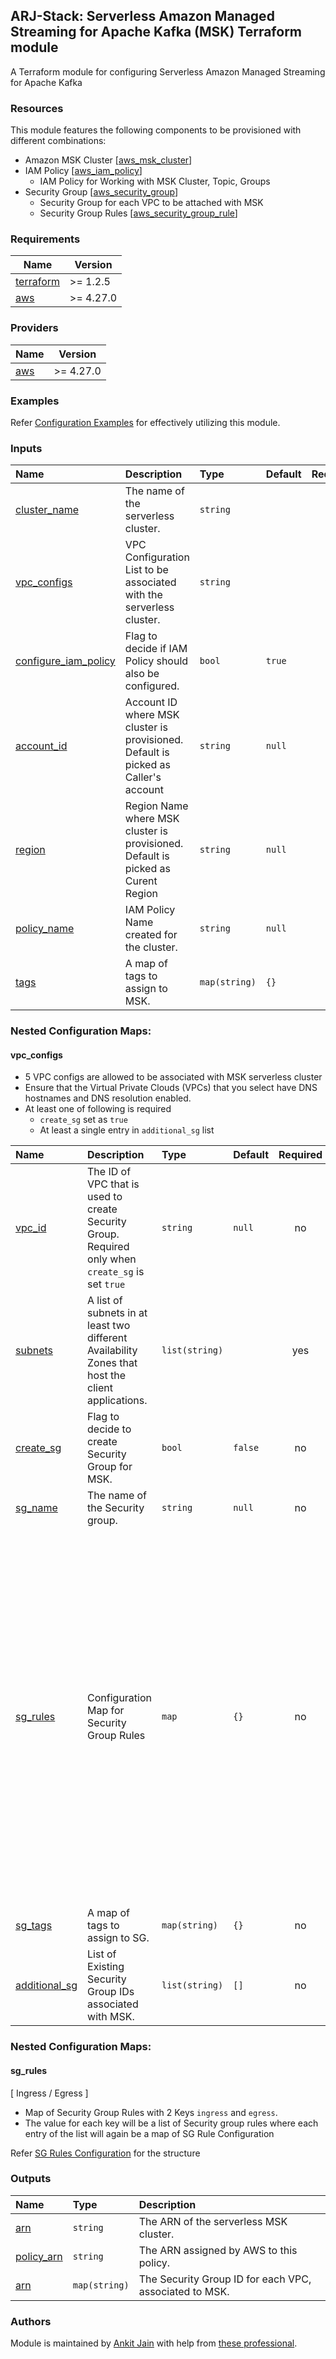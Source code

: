 ## ARJ-Stack: Serverless Amazon Managed Streaming for Apache Kafka (MSK) Terraform module

A Terraform module for configuring Serverless Amazon Managed Streaming for Apache Kafka

### Resources

This module features the following components to be provisioned with different combinations:

- Amazon MSK Cluster [[aws_msk_cluster](https://registry.terraform.io/providers/hashicorp/aws/latest/docs/resources/msk_cluster)]
- IAM Policy [[aws_iam_policy](https://registry.terraform.io/providers/hashicorp/aws/latest/docs/resources/iam_policy)]
    - IAM Policy for Working with MSK Cluster, Topic, Groups
- Security Group [[aws_security_group](https://registry.terraform.io/providers/hashicorp/aws/latest/docs/resources/security_group)]
    - Security Group for each VPC to be attached with MSK
    - Security Group Rules [[aws_security_group_rule](https://registry.terraform.io/providers/hashicorp/aws/latest/docs/resources/security_group_rule)]


### Requirements

| Name | Version |
|------|---------|
| <a name="requirement_terraform"></a> [terraform](#requirement\_terraform) | >= 1.2.5 |
| <a name="requirement_aws"></a> [aws](#requirement\_aws) | >= 4.27.0 |

### Providers

| Name | Version |
|------|---------|
| <a name="provider_aws"></a> [aws](#provider\_aws) | >= 4.27.0 |

### Examples

Refer [Configuration Examples](https://github.com/arjstack/terraform-aws-examples/tree/main/aws-msk-serverless) for effectively utilizing this module.

### Inputs

| Name | Description | Type | Default | Required |
|:------|:------|:------|:------|:------:|
| <a name="cluster_name"></a> [cluster_name](#input\_cluster\_name) | The name of the serverless cluster. | `string` |  | yes |
| <a name="vpc_configs"></a> [vpc_configs](#vpc\_configs) | VPC Configuration List to be associated with the serverless cluster. | `string` |  | yes |
| <a name="configure_iam_policy"></a> [configure_iam_policy](#input\_configure\_iam\_policy) | Flag to decide if IAM Policy should also be configured. | `bool` | `true` | no |
| <a name="account_id"></a> [account_id](#input\_account\_id) | Account ID where MSK cluster is provisioned. Default is picked as Caller's account | `string` | `null` | no |
| <a name="region"></a> [region](#input\_region) | Region Name where MSK cluster is provisioned. Default is picked as Curent Region | `string` | `null` | no |
| <a name="policy_name"></a> [policy_name](#input\_policy\_name) | IAM Policy Name created for the cluster. | `string` | `null` | no |
| <a name="tags"></a> [tags](#input\_tags) | A map of tags to assign to MSK. | `map(string)` | `{}` | no |

### Nested Configuration Maps:  

#### vpc_configs

- 5 VPC configs are allowed to be associated with MSK serverless cluster
- Ensure that the Virtual Private Clouds (VPCs) that you select have DNS hostnames and DNS resolution enabled.
- At least one of following is required 
    - `create_sg` set as `true`
    - At least a single entry in `additional_sg` list

| Name | Description | Type | Default | Required | Example|
|:------|:------|:------|:------|:------:|:------|
| <a name="vpc_id"></a> [vpc_id](#input\_vpc\_id) | The ID of VPC that is used to create Security Group.  Required only when `create_sg` is set `true` | `string` | `null` | no |  |
| <a name="subnets"></a> [subnets](#input\_subnets) | A list of subnets in at least two different Availability Zones that host the client applications. | `list(string)` |  | yes |  |
| <a name="create_sg"></a> [create_sg](#input\_create\_sg) | Flag to decide to create Security Group for MSK. | `bool` | `false` | no |  |
| <a name="sg_name"></a> [sg_name](#input\_sg\_name) | The name of the Security group. | `string` | `null` | no |  |
| <a name="sg_rules"></a> [sg_rules](#sg\_rules) | Configuration Map for Security Group Rules | `map` | `{}` | no | <pre>{<br>   ingress = [<br>      {<br>        rule_name = "Self Ingress Rule"<br>        description = "Self Ingress Rule"<br>        from_port =0<br>        to_port = 0<br>        protocol = "-1"<br>        self = true<br>      },<br>      {<br>        rule_name = "Ingress from IPv4 CIDR"<br>        description = "IPv4 Rule"<br>        from_port = 443<br>        to_port = 443<br>        protocol = "tcp"<br>        cidr_blocks = ["xx.xx.xx.xx/xx"]<br>      }<br>   ]<br>   egress =[<br>      {<br>        rule_name = "Self Egress Rule"<br>        description = "Self Egress Rule"<br>        from_port =0<br>        to_port = 0<br>        protocol = "-1"<br>        self = true<br>      }<br>   ]<br>} |
| <a name="sg_tags"></a> [sg_tags](#input\_sg\_tags) | A map of tags to assign to SG. | `map(string)` | `{}` | no |  |
| <a name="additional_sg"></a> [additional_sg](#input\_additional\_sg) | List of Existing Security Group IDs associated with MSK. | `list(string)` | `[]` | no |  |

### Nested Configuration Maps:

#### sg_rules
[ Ingress / Egress ]

- Map of Security Group Rules with 2 Keys `ingress` and `egress`.
- The value for each key will be a list of Security group rules where each entry of the list will again be a map of SG Rule Configuration

Refer [SG Rules Configuration](https://github.com/arjstack/terraform-aws-security-groups/blob/v1.0.0/README.md#security-group-rule--ingress--egress-) for the structure


### Outputs

| Name | Type | Description |
|:------|:------|:------|
| <a name="arn"></a> [arn](#output\_arn) | `string` | The ARN of the serverless MSK cluster. |
| <a name="policy_arn"></a> [policy_arn](#output\_policy\_arn) | `string` | The ARN assigned by AWS to this policy. |
| <a name="security_groups"></a> [arn](#output\_security\_groups) | `map(string)` | The Security Group ID for each VPC, associated to MSK. |

### Authors

Module is maintained by [Ankit Jain](https://github.com/ankit-jn) with help from [these professional](https://github.com/arjstack/terraform-aws-msk-serverless/graphs/contributors).

